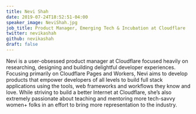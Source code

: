 ```yaml
---
title: Nevi Shah
date: 2019-07-24T18:52:51-04:00
speaker_image: NeviShah.jpg
job_title: Product Manager, Emerging Tech & Incubation at Cloudflare
twitter: nevikashah
github: nevikashah
draft: false
---
```


Nevi is a user-obsessed product manager at Cloudflare focused heavily on researching, designing and building delightful developer experiences. Focusing primarily on Cloudflare Pages and Workers, Nevi aims to develop products that empower developers of all levels to build full stack applications using the tools, web frameworks and workflows they know and love. While striving to build a better Internet at Cloudflare, she’s also extremely passionate about teaching and mentoring more tech-savvy women+ folks in an effort to bring more representation to the industry.